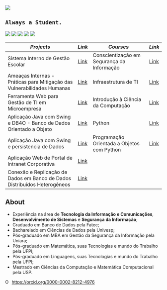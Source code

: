 <img src="https://sn3301files.storage.live.com/y4mNCIAmDTGUWrNF_Sb6sshWIrO3WtI2jkTREJIJ0HK956N20KLStSkKiFNV_xHoVau_EbGBgSlhs9A7Gk0r4dP_rXc090cTtcgvQRwoktKvyJR_iD0sQISZCfjnXGNeEXhjJ-98m6fI3ftyHCpbezy9lEeFTsSJ2Ex4gsrt0EQvOF3kvG52qffab-Rfv0O50Eqrg7tJOxtsKf79mDbVu8JfA/GitHub%20Banner_png.png?psid=1&width=1366&height=415"/>

## `Always a Student.`

<a href="https://www.facebook.com/fertorresfs" target="_blank"><img src="https://img.icons8.com/cute-clipart/64/000000/facebook.png"/></a>
<a href="https://twitter.com/fertorresfs" target="_blank"><img src="https://img.icons8.com/cute-clipart/64/000000/twitter.png"/></a> 
<a href="https://www.linkedin.com/in/fertorresfs/" target="_blank"><img src="https://img.icons8.com/cute-clipart/64/000000/linkedin.png"/></a>
<a href="https://www.linkedin.com/in/fertorresfs/" target="_blank"><img src="https://img.icons8.com/cute-clipart/64/000000/orcid.png"/></a>
<img src="https://img.icons8.com/windows/32/000000/orcid.png"/>

_Projects_ | _Link_ | _Courses_ | _Link_
--- | --- | --- | --- |
Sistema Interno de Gestão Escolar | [Link](url) | Conscientização em Segurança da Informação | [Link](url)
Ameaças Internas - Práticas para Mitigação das Vulnerabilidades Humanas | [Link](url) | Infraestrutura de TI | [Link](url)
Ferramenta Web para Gestão de TI em Microempresa | [Link](url) | Introdução à Ciência da Computação | [Link](intro_ciencia_comp.md)
Aplicação Java com Swing e DB4O - Banco de Dados Orientado a Objeto | [Link](url) | Python | [Link](url)
Aplicação Java com Swing e persistencia de Dados | [Link](url) | Programação Orientada a Objetos com Python | [Link](url)
Aplicação Web de Portal de Intranet Corporativa | [Link](url) |
Conexão e Replicação de Dados em Banco de Dados Distribuídos Heterogêneos | [Link](url) |


## About

- Experiência na área de **Tecnologia da Informação e Comunicações**, **Desenvolvimento de Sistemas** e **Segurança da Informação**;
- Graduado em Banco de Dados pela Fatec;
- Bacharelado em Ciências de Dados pela Univesp;
- Pós-graduado em MBA em Gestão da Segurança da Informação pela Uniara;
- Pós-graduado em Matemática, suas Tecnologias e mundo do Trabalho pela UFPI;
- Pós-graduado em Linguagens, suas Tecnologias e mundo do Trabalho pela UFPI;
- Mestrado em Ciências da Computação e Matemática Computacional pela USP. 

<div itemscope itemtype="https://schema.org/Person"><a itemprop="sameAs" content="https://orcid.org/0000-0002-8212-4976" href="https://orcid.org/0000-0002-8212-4976" target="orcid.widget" rel="me noopener noreferrer" style="vertical-align:top;"><img src="https://orcid.org/sites/default/files/images/orcid_16x16.png" style="width:1em;margin-right:.5em;" alt="ORCID iD icon">https://orcid.org/0000-0002-8212-4976</a></div>








